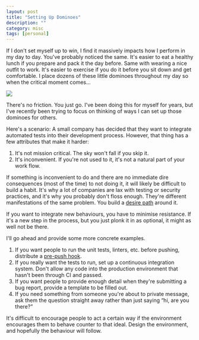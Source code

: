 ```yaml
---
layout: post
title: "Setting Up Dominoes"
description: ""
category: misc
tags: [personal]
---
```


If I don't set myself up to win, I find it massively impacts how I perform in my day to day. You've probably noticed the same. It's easier to eat a healthy lunch if you prepare and pack it the day before. Same with wearing a nice outfit to work. It's easier to exercise if you do it before you sit down and get comfortable. I place dozens of these little dominoes throughout my day so when the critical moment comes...

<img src="/assets/img/dominos.png">

There's no friction. You just go. I've been doing this for myself for years, but I've recently been trying to focus on thinking of ways I can set up those dominoes for others.

Here's a scenario: A small company has decided that they want to integrate automated tests into their development process. However, that thing has a few attributes that make it harder:

1. It's not mission critical. The sky won't fall if you skip it.
2. It's inconvenient. If you're not used to it, it's not a natural part of your work flow.

If something is inconvenient to do and there are no immediate dire consequences (most of the time) to not doing it, it will likely be difficult to build a habit. It's why a lot of companies are lax with testing or security practices, and it's why you probably don't floss enough. They're different manifestations of the same problem. You build a [desire path](https://99percentinvisible.org/article/least-resistance-desire-paths-can-lead-better-design/) around it.

If you want to integrate new behaviours, you have to minimise resistance. If it's a new step in the process, but you just plonk it in as optional, it might as well not be there.

I'll go ahead and provide some more concrete examples.

1. If you want people to run the unit tests, linters, etc. before pushing, distribute a [pre-push hook](https://git-scm.com/book/gr/v2/Customizing-Git-Git-Hooks).
2. If you really want the tests to run, set up a continuous integration system. Don't allow any code into the production environment that hasn't been through CI and passed.
3. If you want people to provide enough detail when they're submitting a bug report, provide a template to be filled out.
4. If you need something from someone you're about to private message, ask them the question straight away rather than just saying “hi, are you there?”

It's difficult to encourage people to act a certain way if the environment encourages them to behave counter to that ideal. Design the environment, and hopefully the behaviour will follow.
